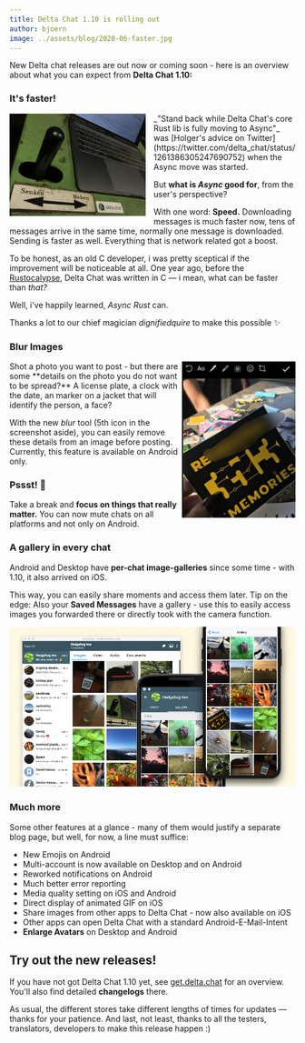 ```yaml
---
title: Delta Chat 1.10 is rolling out
author: bjoern
image: ../assets/blog/2020-06-faster.jpg
---
```


New Delta chat releases are out now or coming soon -
here is an overview about what you can expect from **Delta Chat 1.10:**

### It's faster!

<img src="../assets/blog/2020-06-faster.jpg" width="240" style="float:left; clear:both; margin-right:1em; margin-bottom:.2em;" alt="" />
_"Stand back while Delta Chat's core Rust lib is fully moving to Async"_
was [Holger's advice on Twitter](https://twitter.com/delta_chat/status/1261386305247690752)
when the Async move was started.

But **what is _Async_ good for**, from the user's perspective? 

With one word: **Speed.**
Downloading messages is much faster now,
tens of messages arrive in the same time, normally one message is downloaded.
Sending is faster as well.
Everything that is network related got a boost.

To be honest, as an old C developer,
i was pretty sceptical if the improvement will be noticeable at all.
One year ago, before the [Rustocalypse](https://delta.chat/en/2019-05-08-xyiv#the-coming-delta-chat-rustocalypse),
Delta Chat was written in C — i mean, what can be faster than _that?_

Well, i've happily learned, _Async Rust_ can.

Thanks a lot to our chief magician _dignifiedquire_ to make this possible ✨



### Blur Images

<img src="../assets/blog/2020-06-blur.jpg" width="200" style="float:right; clear:both; margin-left:.2em; margin-bottom:.2em;" alt="A blurred image" /> 
Shot a photo you want to post - but there are some **details on the photo you do not want to be spread?**
A license plate, a clock with the date, an marker on a jacket that will identify the person, a face?

With the new _blur_ tool (5th icon in the screenshot aside), you can easily remove these details from an image before posting.
Currently, this feature is available on Android only.


### Pssst! 🤫

Take a break and **focus on things that really matter.**
You can now mute chats on all platforms and not only on Android.


### A gallery in every chat

Android and Desktop have **per-chat image-galleries** since some time -
with 1.10, it also arrived on iOS.

This way, you can easily share moments and access them later.
Tip on the edge: Also your **Saved Messages** have a gallery - use this to easily access images
you forwarded there or directly took with the camera function.

![A Screenshot of the Delta Chat Desktop Client, scanning a QR code.](../assets/blog/2020-06-gallery2.jpg)


### Much more

Some other features at a glance - 
many of them would justify a separate blog page, but well, for now, a line must suffice:

- New Emojis on Android
- Multi-account is now available on Desktop and on Android
- Reworked notifications on Android
- Much better error reporting
- Media quality setting on iOS and Android
- Direct display of animated GIF on iOS
- Share images from other apps to Delta Chat - now also available on iOS
- Other apps can open Delta Chat with a standard Android-E-Mail-Intent
- **Enlarge Avatars** on Desktop and Android


## Try out the new releases!

If you have not got Delta Chat 1.10 yet,
see [get.delta.chat](https://get.delta.chat) for an overview.
You'll also find detailed **changelogs** there.

As usual, the different stores take different lengths of times for updates — thanks for your patience. 
And last, not least, thanks to all the testers, translators, developers to make this release happen :)
